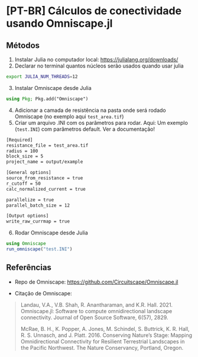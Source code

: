 
<!-- README.md is generated from README.Rmd. Please edit that file -->

# \[PT-BR\] Cálculos de conectividade usando Omniscape.jl

<!-- badges: start -->
<!-- badges: end -->

## Métodos

1.  Instalar Julia no computador local: https://julialang.org/downloads/
2.  Declarar no terminal quantos núcleos serão usados quando usar julia

``` bash
export JULIA_NUM_THREADS=12
```

3.  Instalar Omniscape desde Julia

``` julia
using Pkg; Pkg.add("Omniscape")
```

4.  Adicionar a camada de resistência na pasta onde será rodado
    Omniscape (no exemplo aqui `test_area.tif`)
5.  Criar um arquivo .INI com os parâmetros para rodar. Aqui: Um exemplo
    (`test.INI`) com parâmetros default. Ver a documentação!

``` bash
[Required]
resistance_file = test_area.tif
radius = 100
block_size = 5
project_name = output/example

[General options]
source_from_resistance = true
r_cutoff = 50
calc_normalized_current = true

parallelize = true
parallel_batch_size = 12

[Output options]
write_raw_currmap = true
```

6.  Rodar Omniscape desde Julia

``` julia
using Omniscape
run_omniscape("test.INI")
```

## Referências

- Repo de Omniscape: <https://github.com/Circuitscape/Omniscape.jl>

- Citação de Omniscape:

> Landau, V.A., V.B. Shah, R. Anantharaman, and K.R. Hall. 2021.
> Omniscape.jl: Software to compute omnidirectional landscape
> connectivity. Journal of Open Source Software, 6(57), 2829.
>
> McRae, B. H., K. Popper, A. Jones, M. Schindel, S. Buttrick, K. R.
> Hall, R. S. Unnasch, and J. Platt. 2016. Conserving Nature’s Stage:
> Mapping Omnidirectional Connectivity for Resilient Terrestrial
> Landscapes in the Pacific Northwest. The Nature Conservancy, Portland,
> Oregon.
